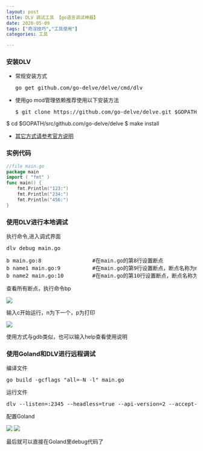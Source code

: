 ```yaml
---
layout: post
title: DLV 调试工具 【go语言调试神器】
date: 2020-05-09
tags: ["奇淫技巧","工具使用"]
categories: 工具

---
```


### 安装DLV

*   常规安装方式

    <pre class="theme:vs2012 lang:zsh decode:true">go get github.com/go-delve/delve/cmd/dlv</pre>

*   使用go mod管理依赖推荐使用以下安装方法

    <pre class="theme:vs2012 lang:zsh decode:true  ">$ git clone https://github.com/go-delve/delve.git $GOPATH/src/github.com/go-delve/delve
$ cd $GOPATH/src/github.com/go-delve/delve
$ make install</pre>

*   [其它方式请参考官方说明](https://github.com/go-delve/delve "其它方式请参考官方说明")

### 实例代码

```go
//file main.go 
package main 
import ( "fmt" ) 
func main() {
    fmt.Println("123:") 
    fmt.Println("234:") 
    fmt.Println("456:") 
}
```

<!-- wp:heading {"level":3} -->

### 使用DLV进行本地调试

<!-- /wp:heading -->

<!-- wp:paragraph -->

执行命令,进入调式界面

<!-- /wp:paragraph -->

<!-- wp:preformatted {"className":"theme:vs2012 lang:zsh decode:true"} -->
<pre class="wp-block-preformatted theme:vs2012 lang:zsh decode:true">dlv debug main.go</pre>
<!-- /wp:preformatted -->

<!-- wp:preformatted {"className":"theme:vs2012 lang:zsh decode:true"} -->
<pre class="wp-block-preformatted theme:vs2012 lang:zsh decode:true">b main.go:8                #在main.go的第8行设置断点
b name1 main.go:9          #在main.go的第9行设置断点，断点名称为name1 
b name2 main.go:10         #在main.go的第10行设置断点，断点名称为name2</pre>
<!-- /wp:preformatted -->

<!-- wp:paragraph -->

查看所有断点，执行命令bp

<!-- /wp:paragraph -->

<!-- wp:paragraph -->

![]({{site.url}}/images/blog/WeChat201fc1a59dc150835e79cdcbb05dd788.png) 

<!-- /wp:paragraph -->

<!-- wp:paragraph -->

输入c开始运行，n为下一个，p为打印

<!-- /wp:paragraph -->

<!-- wp:paragraph -->

![]({{site.url}}/images/blog/WeChat001b8f52969a3766b8dfa1a33425a761.png)

<!-- /wp:paragraph -->

<!-- wp:paragraph -->

使用方式与gdb类似，也可以输入help查看使用说明 

<!-- /wp:paragraph -->

<!-- wp:heading {"level":3} -->

### 使用Goland和DLV进行远程调试

<!-- /wp:heading -->

<!-- wp:group -->
<div class="wp-block-group"><div class="wp-block-group__inner-container"><!-- wp:paragraph -->

编译文件

<!-- /wp:paragraph -->

<!-- wp:freeform -->
<pre class="theme:vs2012 toolbar:2 lang:zsh decode:true">go build -gcflags "all=-N -l" main.go</pre>
<!-- /wp:freeform -->

<!-- wp:paragraph -->

运行文件

<!-- /wp:paragraph -->

<!-- wp:freeform -->
<pre class="theme:vs2012 toolbar:2 lang:zsh decode:true  ">dlv --listen=:2345 --headless=true --api-version=2 --accept-multiclient exec ./main</pre>
<!-- /wp:freeform -->


配置Goland


<!-- wp:paragraph -->

<img src="{{site.url}}/images/blog/WeChatfc83ee0205955cf29469f388c5842e9e.png"></img>
![]({{site.url}}/images/blog/WeChatfc83ee0205955cf29469f388c5842e9e.png)

<!-- /wp:paragraph -->



最后就可以直接在Goland里debug代码了
